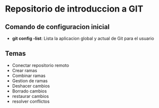 # Repositorio de introduccion a GIT


##  Comando de configuracion inicial
* **git config -list**: Lista la aplicacion global y actual de Git para el usuario

## Temas
* Conectar repositorio remoto
* Crear ramas
* Combinar ramas
* Gestion de ramas
* Deshacer cambios
* Borrado cambios
* restaurar cambios
* resolver conflictos